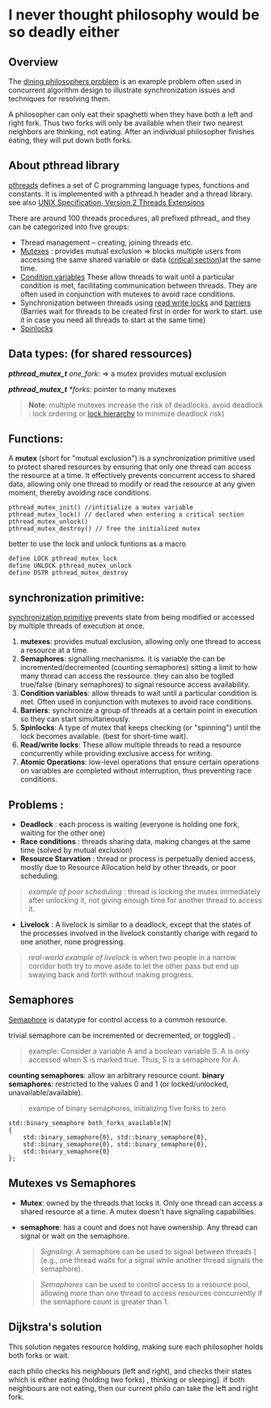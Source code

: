 # I never thought philosophy would be so deadly either 

## Overview
The [dining philosophers problem](https://en.wikipedia.org/wiki/Dining_philosophers_problem) is an example problem often used in concurrent algorithm design to illustrate synchronization issues and techniques for resolving them.

A philosopher can only eat their spaghetti when they have both a left and right fork. Thus two forks will only be available when their two nearest neighbors are thinking, not eating. After an individual philosopher finishes eating, they will put down both forks. 

 
## About pthread library
[pthreads](https://en.wikipedia.org/wiki/Pthreads) defines a set of C programming language types, functions and constants. It is implemented with a pthread.h header and a thread library. see also [UNIX Specification, Version 2 Threads Extensions](https://unix.org/unix/version2/whatsnew/login_threads.html)

There are around 100 threads procedures, all prefixed pthread_ and they can be categorized into five groups:
* Thread management – creating, joining threads etc.
* [Mutexes](https://en.wikipedia.org/wiki/Lock_(computer_science)) : provides mutual exclusion => blocks multiple users from accessing the same shared variable or data ([critical section](https://en.wikipedia.org/wiki/Critical_section))at the same time.
* [Condition variables](https://en.wikipedia.org/wiki/Condition_variable) These allow threads to wait until a particular condition is met, facilitating communication between threads. They are often used in conjunction with mutexes to avoid race conditions.
* Synchronization between threads using [read write locks](https://en.wikipedia.org/wiki/Readers%E2%80%93writer_lock) and [barriers](https://en.wikipedia.org/wiki/Barrier_(computer_science)) (Barries wait for threads to be created first in order for work to start. use it in case you need all threads to start at the same time)
* [Spinlocks](https://en.wikipedia.org/wiki/Spinlock)

## Data types: (for shared ressources)
_**pthread_mutex_t**  one_fork_:  => a mutex provides mutual exclusion

_**pthread_mutex_t**    *forks_: pointer to many mutexes 

>**Note**: multiple mutexes increase the risk of deadlocks.
 	avoid deadlock : lock ordering or [lock hierarchy](https://en.wikipedia.org/wiki/Dining_philosophers_problem#Resource_hierarchy_solution) to minimize deadlock risk)

## Functions:
A **mutex** (short for "mutual exclusion") is a synchronization primitive used to protect shared resources by ensuring that only one thread can access the resource at a time. It effectively prevents concurrent access to shared data, allowing only one thread to modify or read the resource at any given moment, thereby avoiding race conditions.
```
pthread_mutex_init() //intitialize a mutex variable
pthread_mutex_lock() // declared when entering a critical section 
pthread_mutex_unlock()
pthread_mutex_destroy() // free the initialized mutex 
```
better to use the lock and unlock funtions as a macro 
```
define LOCK pthread_mutex_lock
define UNLOCK pthread_mutex_unlock
define DSTR pthread_mutex_destroy
```
## synchronization primitive:


[synchronization primitive](https://en.wikipedia.org/wiki/Synchronization_(computer_science)) prevents state from being modified or accessed by multiple threads of execution at once.
1. **mutexes**:  provides mutual exclusion, allowing only one thread to access a resource at a time.
2. **Semaphores**:  signalling mechanisms. it is variable the can be incremented/decremented (counting semaphores) sitting a limit to how many thread can access the ressource. they can also be toglled true/false (binary semaphores) to signal resource access availability.
3. **Condition variables**:  allow threads to wait until a particular condition is met. Often used in conjunction with mutexes to avoid race conditions.
4. **Barriers**: synchronize a group of threads at a certain point in execution so they can start simultaneously.
5. **Spinlocks**: A type of mutex that keeps checking (or "spinning") until the lock becomes available. (best for short-time wait).
6. **Read/write locks**: These allow multiple threads to read a resource concurrently while providing exclusive access for writing.
7. **Atomic Operations**: low-level operations that ensure certain operations on variables are completed without interruption, thus preventing race conditions.


## Problems :

* **Deadlock** : each process is waiting (everyone is holding one fork, waiting for the other one)
* **Race conditions** : threads sharing data, making changes at the same time (solved by mutual exclusion)
* **Resource Starvation** : thread or process is perpetually denied access, mostly due to Resource Allocation held by other threads, or poor scheduling.

>_example of poor scheduling_ : thread is locking the mutex immediately	after unlocking it, not giving enough time for another thread to access it.
* **Livelock** : A livelock is similar to a deadlock, except that the states of the processes involved in the livelock constantly change with regard to one another, none progressing.

>_real-world example of livelock_ is when two people in a narrow corridor both try to move aside to let the other pass but end up swaying back and forth without making progress.

## Semaphores

[Semaphore](https://en.wikipedia.org/wiki/Semaphore_(programming)) is datatype for control access to a common resource.

trivial semaphore can be incremented or decremented, or toggled) .
> example: Consider a variable A and a boolean variable S. A is only accessed when S is marked true. Thus, S is a semaphore for A.

**counting semaphores**: allow an arbitrary resource count.
**binary semaphores**: restricted to the values 0 and 1 (or locked/unlocked, unavailable/available).

> exampe of binary semaphores, initializing five forks to zero

```
std::binary_semaphore both_forks_available[N]
{
    std::binary_semaphore{0}, std::binary_semaphore{0},
    std::binary_semaphore{0}, std::binary_semaphore{0},
    std::binary_semaphore{0}
};
```

## Mutexes vs Semaphores

- **Mutex**: owned by the threads that locks it. Only one thread can access a shared resource at a time. A mutex doesn't have signaling capabilities.
- **semaphore**:  has a count and does not have ownership. Any thread can signal or wait on the semaphore.
  > _Signaling_: A semaphore can be used to signal between threads ( (e.g., one thread waits for a signal while another thread signals the semaphore).
  
  > _Semaphores_ can be used to control access to a resource pool, allowing more than one thread to access resources concurrently if the semaphore count is greater than 1.

## Dijkstra's solution
This solution negates resource holding, making sure each philosopher holds both forks or wait.

each philo checks his neighbours (left and right), and checks their states which is either eating (holding two forks) , thinking or sleeping].
if both neighbours are not eating, then our current philo can take the left and right fork.
